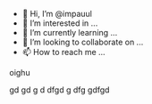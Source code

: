 - 👋 Hi, I’m @impauul
- 👀 I’m interested in ...
- 🌱 I’m currently learning ...
- 💞️ I’m looking to collaborate on ...
- 📫 How to reach me ...

<!---
impauul/impauul is a ✨ special ✨ repository because its `README.md` (this file) appears on your GitHub profile.
You can click the Preview link to take a look at your changes.
--->
oighu

gd
gd
g
d
dfgd
g
dfg
gdfgd
